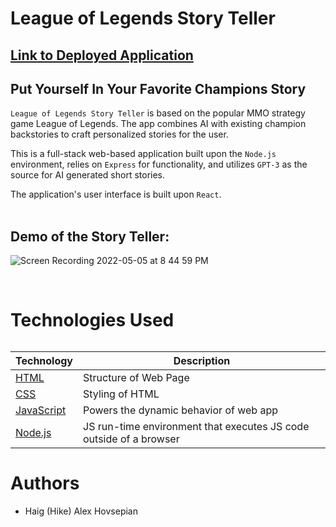 # League of Legends Story Teller
## [Link to Deployed Application](https://lol-story-teller.herokuapp.com/)

## Put Yourself In Your Favorite Champions Story

`League of Legends Story Teller` is based on the popular MMO strategy game League of Legends. The app combines AI with existing champion backstories to craft personalized stories for the user.

This is a full-stack web-based application built upon the `Node.js` environment, relies on `Express` for functionality, and utilizes `GPT-3` as the source for AI generated short stories.

The application's user interface is built upon `React`.
<br><br>

## Demo of the Story Teller:
![Screen Recording 2022-05-05 at 8 44 59 PM](https://user-images.githubusercontent.com/81712518/167064255-2a7bd2f7-ab78-42c4-8498-fa1bd4a65d30.gif)

<br>

# Technologies Used

######
| Technology | Description |
| --------------- | --------- |
| [HTML](https://developer.mozilla.org/en-US/docs/Web/HTML) | Structure of Web Page |
| [CSS](https://developer.mozilla.org/en-US/docs/Web/CSS) | Styling of HTML |
| [JavaScript](https://www.javascript.com/) | Powers the dynamic behavior of web app |
| [Node.js](https://handlebarsjs.com/) | JS run-time environment that executes JS code outside of a browser |
######


# Authors
* Haig (Hike) Alex Hovsepian

